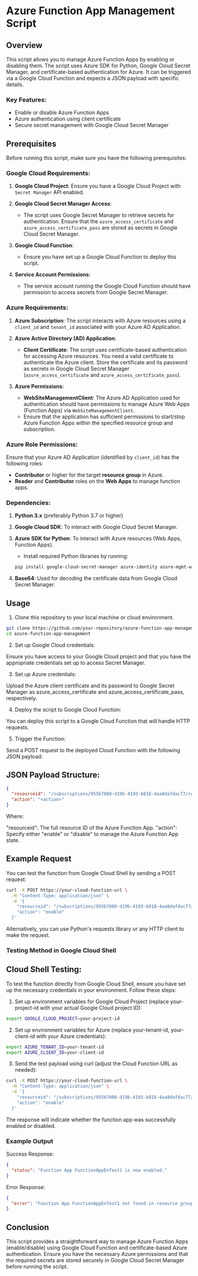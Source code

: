 # Azure Function App Management Script

## Overview

This script allows you to manage Azure Function Apps by enabling or disabling them. The script uses Azure SDK for Python, Google Cloud Secret Manager, and certificate-based authentication for Azure. It can be triggered via a Google Cloud Function and expects a JSON payload with specific details.

### Key Features:

- Enable or disable Azure Function Apps
- Azure authentication using client certificate
- Secure secret management with Google Cloud Secret Manager

## Prerequisites

Before running this script, make sure you have the following prerequisites:

### Google Cloud Requirements:

1. **Google Cloud Project**: Ensure you have a Google Cloud Project with `Secret Manager` API enabled.
2. **Google Cloud Secret Manager Access**: 
   - The script uses Google Secret Manager to retrieve secrets for authentication. Ensure that the `azure_access_certificate` and `azure_access_certificate_pass` are stored as secrets in Google Cloud Secret Manager.
   
3. **Google Cloud Function**: 
   - Ensure you have set up a Google Cloud Function to deploy this script.

4. **Service Account Permissions**:
   - The service account running the Google Cloud Function should have permission to access secrets from Google Secret Manager.

### Azure Requirements:

1. **Azure Subscription**: The script interacts with Azure resources using a `client_id` and `tenant_id` associated with your Azure AD Application.
   
2. **Azure Active Directory (AD) Application**:
   - **Client Certificate**: The script uses certificate-based authentication for accessing Azure resources. You need a valid certificate to authenticate the Azure client. Store the certificate and its password as secrets in Google Cloud Secret Manager (`azure_access_certificate` and `azure_access_certificate_pass`).

3. **Azure Permissions**:
   - **WebSiteManagementClient**: The Azure AD Application used for authentication should have permissions to manage Azure Web Apps (Function Apps) via `WebSiteManagementClient`.
   - Ensure that the application has sufficient permissions to start/stop Azure Function Apps within the specified resource group and subscription.

### Azure Role Permissions:

Ensure that your Azure AD Application (identified by `client_id`) has the following roles:

- **Contributor** or higher for the target **resource group** in Azure.
- **Reader** and **Contributor** roles on the **Web Apps** to manage function apps.

### Dependencies:

1. **Python 3.x** (preferably Python 3.7 or higher)
2. **Google Cloud SDK**: To interact with Google Cloud Secret Manager.
3. **Azure SDK for Python**: To interact with Azure resources (Web Apps, Function Apps).
   - Install required Python libraries by running:
   
   ```bash
   pip install google-cloud-secret-manager azure-identity azure-mgmt-web azure-core
   ```
4. **Base64**: Used for decoding the certificate data from Google Cloud Secret Manager.

## Usage

1. Clone this repository to your local machine or cloud environment.
```bash
git clone https://github.com/your-repository/azure-function-app-management.git
cd azure-function-app-management
```

2. Set up Google Cloud credentials:

Ensure you have access to your Google Cloud project and that you have the appropriate credentials set up to access Secret Manager.

3. Set up Azure credentials:

Upload the Azure client certificate and its password to Google Secret Manager as azure_access_certificate and azure_access_certificate_pass, respectively.

4. Deploy the script to Google Cloud Function:

You can deploy this script to a Google Cloud Function that will handle HTTP requests.

5. Trigger the Function:

Send a POST request to the deployed Cloud Function with the following JSON payload:

## JSON Payload Structure:

```json
{
  "resourceid": "/subscriptions/955b7080-d19b-4193-b818-4aa8dafdac77/resourceGroups/functionappentest/providers/Microsoft.Web/sites/FunctionAppEnTest1",
  "action": "<action>"
}
```

Where:

"resourceid": The full resource ID of the Azure Function App.
"action": Specify either "enable" or "disable" to manage the Azure Function App state.

## Example Request

You can test the function from Google Cloud Shell by sending a POST request:

```bash
curl -X POST https://your-cloud-function-url \
  -H "Content-Type: application/json" \
  -d '{
    "resourceid": "/subscriptions/955b7080-d19b-4193-b818-4aa8dafdac77/resourceGroups/functionappentest/providers/Microsoft.Web/sites/FunctionAppEnTest1",
    "action": "enable"
  }'
```

Alternatively, you can use Python's requests library or any HTTP client to make the request.

### Testing Method in Google Cloud Shell
## Cloud Shell Testing:
To test the function directly from Google Cloud Shell, ensure you have set up the necessary credentials in your environment. Follow these steps:

1. Set up environment variables for Google Cloud Project (replace your-project-id with your actual Google Cloud project ID):
```bash
export GOOGLE_CLOUD_PROJECT=your-project-id
```

2. Set up environment variables for Azure (replace your-tenant-id, your-client-id with your Azure credentials):
```bash
export AZURE_TENANT_ID=your-tenant-id
export AZURE_CLIENT_ID=your-client-id
```

3. Send the test payload using curl (adjust the Cloud Function URL as needed):
```bash
curl -X POST https://your-cloud-function-url \
  -H "Content-Type: application/json" \
  -d '{
    "resourceid": "/subscriptions/955b7080-d19b-4193-b818-4aa8dafdac77/resourceGroups/functionappentest/providers/Microsoft.Web/sites/FunctionAppEnTest1",
    "action": "enable"
  }'
```
The response will indicate whether the function app was successfully enabled or disabled.

### Example Output

Success Response:
```json
{
  "status": "Function App FunctionAppEnTest1 is now enabled."
}
```

Error Response:
```json
{
  "error": "Function App FunctionAppEnTest1 not found in resource group functionappentest."
}
```

## Conclusion
This script provides a straightforward way to manage Azure Function Apps (enable/disable) using Google Cloud Function and certificate-based Azure authentication. Ensure you have the necessary Azure permissions and that the required secrets are stored securely in Google Cloud Secret Manager before running the script.
